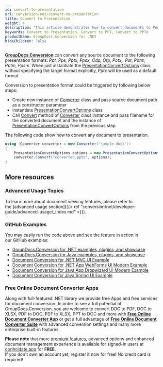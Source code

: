 ```yaml
---
id: convert-to-presentation
url: conversion/net/convert-to-presentation
title: Convert to Presentation
weight: 4
description: "This article demonstrates how to convert documents to PowerPoint presentation of PPT, PPTX, ODP and may other formats with couple C# code lines and GroupDocs.Conversion for .NET."
keywords: Convert to Presentation, Convert to PPT, Convert to PPTX
productName: GroupDocs.Conversion for .NET
hideChildren: False
---
```

[**GroupDocs.Conversion**](https://products.groupdocs.com/conversion/net) can convert any source document to the following presentation formats: *Ppt, Pps, Pptx, Ppsx, Odp, Otp, Potx,  Pot, Potm, Pptm, Ppsm*. When just instantiate the [PresentationConvertOptions](https://apireference.groupdocs.com/net/conversion/groupdocs.conversion.options.convert/presentationconvertoptions) class without specifying the target format explicitly, *Pptx* will be used as a default format.

Conversion to presentation format could be triggered by following below steps:

*   Create new instance of [Converter](https://apireference.groupdocs.com/net/conversion/groupdocs.conversion/converter) class and pass source document path as a constructor parameter
*   Instantiate [PresentationConvertOptions](https://apireference.groupdocs.com/net/conversion/groupdocs.conversion.options.convert/presentationconvertoptions) class
*   Call [Convert](https://apireference.groupdocs.com/net/conversion/groupdocs.conversion/converter/methods/convert/2) method of [Converter](https://apireference.groupdocs.com/net/conversion/groupdocs.conversion/converter) class instance and pass filename for the converted document and the instance of [PresentationConvertOptions](https://apireference.groupdocs.com/net/conversion/groupdocs.conversion.options.convert/presentationconvertoptions) from the previous step

The following code show how to convert any document to presentation. 

```csharp
using (Converter converter = new Converter("sample.docx"))
{
    PresentationConvertOptions options = new PresentationConvertOptions();
    converter.Convert("converted.pptx", options);
}
```

## More resources
### Advanced Usage Topics
To learn more about document viewing features, please refer to the [advanced usage section]({{< ref "conversion/net/developer-guide/advanced-usage/_index.md" >}}).

### GitHub Examples
You may easily run the code above and see the feature in action in our GitHub examples:
*   [GroupDocs.Conversion for .NET examples, plugins, and showcase](https://github.com/groupdocs-conversion/GroupDocs.Conversion-for-.NET)
*   [GroupDocs.Conversion for Java examples, plugins, and showcase](https://github.com/groupdocs-conversion/GroupDocs.Conversion-for-Java)
*   [Document Conversion for .NET MVC UI Example](https://github.com/groupdocs-conversion/GroupDocs.Conversion-for-.NET-MVC)
*   [Document Conversion for .NET App WebForms UI Modern Example](https://github.com/groupdocs-conversion/GroupDocs.Conversion-for-.NET-WebForms)
*   [Document Conversion for Java App Dropwizard UI Modern Example](https://github.com/groupdocs-conversion/GroupDocs.Conversion-for-Java-Dropwizard)
*   [Document Conversion for Java Spring UI Example](https://github.com/groupdocs-conversion/GroupDocs.Conversion-for-Java-Spring)

### Free Online Document Converter Apps
Along with full-featured .NET library we provide free Apps and free services for document conversion.
In order to see a full potential of GroupDocs.Conversion, you are welcome to convert DOC to PDF, DOC to XLSX, PDF to DOC, PDF to XLSX, PPT to DOC and more with **[Free Online Document Converter App](https://products.groupdocs.app/conversion)** or get a full advantage of **[Free Online Document Converter Suite](https://conholdate.app/features/document-converter-online)** with advanced conversion settings and many more enterprise built-in features.

**Please note** that more [premium features](https://conholdate.app/features), advanced options and enhanced document management experience is available for signed-in users at [conholdate.app](https://conholdate.app) for **FREE**.  
If you don't own an account yet, register it now for free! No credit card is required!